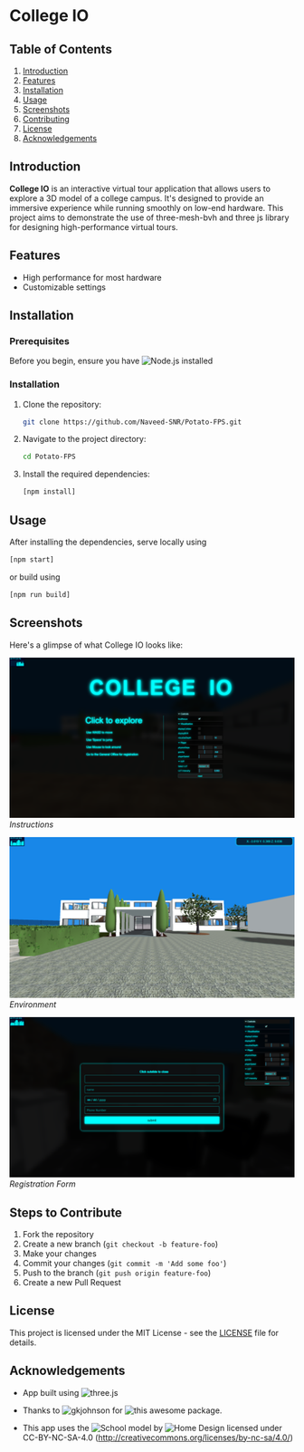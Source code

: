 # College IO

## Table of Contents

1. [Introduction](#introduction)
2. [Features](#features)
3. [Installation](#installation)
4. [Usage](#usage)
5. [Screenshots](#screenshots)
6. [Contributing](#contributing)
7. [License](#license)
8. [Acknowledgements](#acknowledgements)

## Introduction

**College IO** is an interactive virtual tour application that allows users to explore a 3D model of a college campus. It's designed to provide an immersive experience while running smoothly on low-end hardware. This project aims to demonstrate the use of three-mesh-bvh and three js library for designing high-performance virtual tours.

## Features

- High performance for most hardware
- Customizable settings

## Installation

### Prerequisites

Before you begin, ensure you have ![Node.js](https://nodejs.org/en) installed

### Installation

1. Clone the repository:
    ```bash
    git clone https://github.com/Naveed-SNR/Potato-FPS.git
    ```
2. Navigate to the project directory:
    ```bash
    cd Potato-FPS
    ```
3. Install the required dependencies:
    ```bash
    [npm install]
    ```

## Usage

After installing the dependencies, serve locally using

```bash
[npm start]
```
or build using

```bash
[npm run build]
```

## Screenshots

Here's a glimpse of what College IO looks like:

![Screenshot 1](./screenshots/1.png)
*Instructions*

![Screenshot 2](./screenshots/2.png)
*Environment*

![Screenshot 3](./screenshots/3.png)
*Registration Form*
<!-- 
## Contributing

We welcome contributions! Please read our [CONTRIBUTING.md](link-to-CONTRIBUTING.md) file for details on our code of conduct and the process for submitting pull requests. -->

## Steps to Contribute

1. Fork the repository
2. Create a new branch (`git checkout -b feature-foo`)
3. Make your changes
4. Commit your changes (`git commit -m 'Add some foo'`)
5. Push to the branch (`git push origin feature-foo`)
6. Create a new Pull Request

## License

This project is licensed under the MIT License - see the [LICENSE](link-to-license-file) file for details.

## Acknowledgements
- App built using ![three.js](https://threejs.org/)
- Thanks to ![gkjohnson](https://github.com/gkjohnson) for  ![this](https://github.com/gkjohnson/three-mesh-bvh) awesome package.

- This app uses the ![School](https://sketchfab.com/3d-models/school-8acfbb84398d493aa30188ac45650c22) model by ![Home Design](https://sketchfab.com/homedesign3d) licensed under CC-BY-NC-SA-4.0 (http://creativecommons.org/licenses/by-nc-sa/4.0/)

